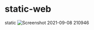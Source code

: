 # static-web
static
![Screenshot 2021-09-08 210946](https://user-images.githubusercontent.com/90240431/132631273-562f8bc2-b491-49c7-a452-fc57a3579d7d.jpg)
